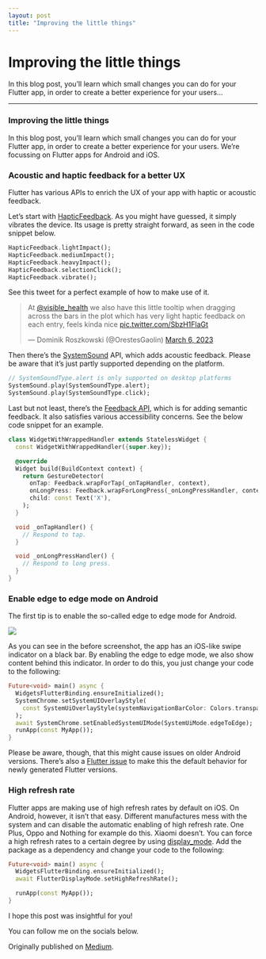```yaml
---
layout: post
title: "Improving the little things"
---
```


# Improving the little things

In this blog post, you’ll learn which small changes you can do for your
Flutter app, in order to create a better experience for your users…

------------------------------------------------------------------------

### Improving the little things

In this blog post, you’ll learn which small changes you can do for your
Flutter app, in order to create a better experience for your users.
We’re focussing on Flutter apps for Android and iOS.

### Acoustic and haptic feedback for a better UX

Flutter has various APIs to enrich the UX of your app with haptic or
acoustic feedback.

Let’s start with <a href="https://api.flutter.dev/flutter/services/HapticFeedback-class.html" target="_blank">HapticFeedback</a>.
As you might have guessed, it simply vibrates the device. Its usage is pretty
straight forward, as seen in the code snippet below.

```dart
HapticFeedback.lightImpact();
HapticFeedback.mediumImpact();
HapticFeedback.heavyImpact();
HapticFeedback.selectionClick();
HapticFeedback.vibrate();
```

See this tweet for a perfect example of how to make use of it.

<blockquote class="twitter-tweet"><p lang="en" dir="ltr">At <a href="https://twitter.com/visible_health?ref_src=twsrc%5Etfw">@visible_health</a> we also have this little tooltip when dragging across the bars in the plot which has very light haptic feedback on each entry, feels kinda nice <a href="https://t.co/SbzH1FlaGt">pic.twitter.com/SbzH1FlaGt</a></p>&mdash; Dominik Roszkowski (@OrestesGaolin) <a href="https://twitter.com/OrestesGaolin/status/1632720877841178625?ref_src=twsrc%5Etfw">March 6, 2023</a></blockquote> <script async src="https://platform.twitter.com/widgets.js" charset="utf-8"></script>

Then there’s the <a href="https://api.flutter.dev/flutter/services/SystemSoundType.html" target="_blank">SystemSound</a> API,
which adds acoustic feedback. Please be aware that it’s just partly supported depending on the platform.

```dart
// SystemSoundType.alert is only supported on desktop platforms
SystemSound.play(SystemSoundType.alert);
SystemSound.play(SystemSoundType.click);
```

Last but not least, there’s the
<a href="https://api.flutter.dev/flutter/material/Feedback-class.html" target="_blank">Feedback API</a>,
which is for adding semantic feedback. It also satisfies various accessibility concerns.
See the below code snippet for an example.

```dart
class WidgetWithWrappedHandler extends StatelessWidget {
  const WidgetWithWrappedHandler({super.key});

  @override
  Widget build(BuildContext context) {
    return GestureDetector(
      onTap: Feedback.wrapForTap(_onTapHandler, context),
      onLongPress: Feedback.wrapForLongPress(_onLongPressHandler, context),
      child: const Text('X'),
    );
  }

  void _onTapHandler() {
    // Respond to tap.
  }

  void _onLongPressHandler() {
    // Respond to long press.
  }
}
```

### Enable edge to edge mode on Android

The first tip is to enable the so-called edge to edge mode for Android.

<img src="https://cdn-images-1.medium.com/max/800/1*6MFjKekZ1Mf_zISm1_fgCQ.png" data-width="1970" data-height="2208" />


As you can see in the before screenshot, the app has an iOS-like swipe
indicator on a black bar. By enabling the edge to edge mode, we also
show content behind this indicator. In order to do this, you just change
your code to the following:

```dart
Future<void> main() async {
  WidgetsFlutterBinding.ensureInitialized();
  SystemChrome.setSystemUIOverlayStyle(
    const SystemUiOverlayStyle(systemNavigationBarColor: Colors.transparent),
  );
  await SystemChrome.setEnabledSystemUIMode(SystemUiMode.edgeToEdge);
  runApp(const MyApp());
}
```

Please be aware, though, that this might cause issues on older Android
versions. 
There’s also a <a href="https://github.com/flutter/flutter/issues/86248" target="_blank">Flutter issue</a>
to make this the default behavior for newly generated Flutter versions.

### High refresh rate

Flutter apps are making use of high refresh rates by default on iOS. On
Android, however, it isn’t that easy. Different manufactures mess with
the system and can disable the automatic enabling of high refresh rate.
One Plus, Oppo and Nothing for example do this. Xiaomi doesn’t. You can
force a high refresh rates to a certain degree by using
<a href="https://pub.dev/packages/flutter_displaymode"
class="markup--anchor markup--p-anchor"
data-href="https://pub.dev/packages/flutter_displaymode"
rel="nofollow noopener" target="_blank">display_mode</a>. Add the
package as a dependency and change your code to the following:

```dart
Future<void> main() async {
  WidgetsFlutterBinding.ensureInitialized();
  await FlutterDisplayMode.setHighRefreshRate();

  runApp(const MyApp());
}
```

I hope this post was insightful for you!

You can follow me on the socials below.

Originally published on [Medium](https://medium.com/p/b8ca6ee4dfca).
